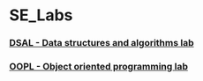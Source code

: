 # SE_Labs

### [DSAL - Data structures and algorithms lab](https://github.com/GopalSaraf/SE_Labs/tree/main/DSAL)
### [OOPL - Object oriented programming lab](https://github.com/GopalSaraf/SE_Labs/tree/main/OOPL)
